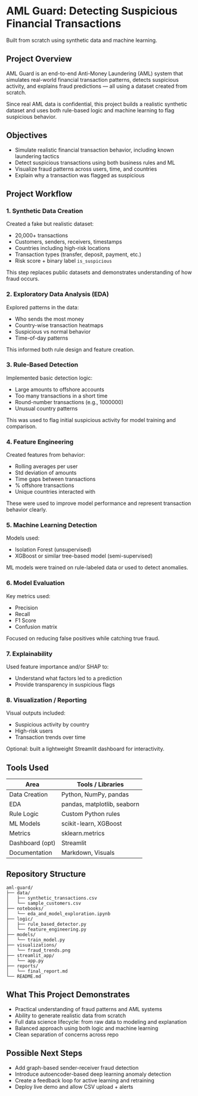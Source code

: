 # AML Guard: Detecting Suspicious Financial Transactions

Built from scratch using synthetic data and machine learning.

## Project Overview

AML Guard is an end-to-end Anti-Money Laundering (AML) system that simulates real-world financial transaction patterns, detects suspicious activity, and explains fraud predictions — all using a dataset created from scratch.

Since real AML data is confidential, this project builds a realistic synthetic dataset and uses both rule-based logic and machine learning to flag suspicious behavior.

## Objectives

- Simulate realistic financial transaction behavior, including known laundering tactics
- Detect suspicious transactions using both business rules and ML
- Visualize fraud patterns across users, time, and countries
- Explain why a transaction was flagged as suspicious

## Project Workflow

### 1. Synthetic Data Creation

Created a fake but realistic dataset:
- 20,000+ transactions
- Customers, senders, receivers, timestamps
- Countries including high-risk locations
- Transaction types (transfer, deposit, payment, etc.)
- Risk score + binary label `is_suspicious`

This step replaces public datasets and demonstrates understanding of how fraud occurs.

### 2. Exploratory Data Analysis (EDA)

Explored patterns in the data:
- Who sends the most money
- Country-wise transaction heatmaps
- Suspicious vs normal behavior
- Time-of-day patterns

This informed both rule design and feature creation.

### 3. Rule-Based Detection

Implemented basic detection logic:
- Large amounts to offshore accounts
- Too many transactions in a short time
- Round-number transactions (e.g., 1000000)
- Unusual country patterns

This was used to flag initial suspicious activity for model training and comparison.

### 4. Feature Engineering

Created features from behavior:
- Rolling averages per user
- Std deviation of amounts
- Time gaps between transactions
- % offshore transactions
- Unique countries interacted with

These were used to improve model performance and represent transaction behavior clearly.

### 5. Machine Learning Detection

Models used:
- Isolation Forest (unsupervised)
- XGBoost or similar tree-based model (semi-supervised)

ML models were trained on rule-labeled data or used to detect anomalies.

### 6. Model Evaluation

Key metrics used:
- Precision
- Recall
- F1 Score
- Confusion matrix

Focused on reducing false positives while catching true fraud.

### 7. Explainability

Used feature importance and/or SHAP to:
- Understand what factors led to a prediction
- Provide transparency in suspicious flags

### 8. Visualization / Reporting

Visual outputs included:
- Suspicious activity by country
- High-risk users
- Transaction trends over time

Optional: built a lightweight Streamlit dashboard for interactivity.

## Tools Used

| Area             | Tools / Libraries             |
|------------------|-------------------------------|
| Data Creation    | Python, NumPy, pandas         |
| EDA              | pandas, matplotlib, seaborn   |
| Rule Logic       | Custom Python rules           |
| ML Models        | scikit-learn, XGBoost         |
| Metrics          | sklearn.metrics               |
| Dashboard (opt)  | Streamlit                     |
| Documentation    | Markdown, Visuals             |

## Repository Structure

```
aml-guard/
├── data/
│   ├── synthetic_transactions.csv
│   └── sample_customers.csv
├── notebooks/
│   └── eda_and_model_exploration.ipynb
├── logic/
│   ├── rule_based_detector.py
│   └── feature_engineering.py
├── models/
│   └── train_model.py
├── visualizations/
│   └── fraud_trends.png
├── streamlit_app/
│   └── app.py
├── reports/
│   └── final_report.md
└── README.md
```

## What This Project Demonstrates

- Practical understanding of fraud patterns and AML systems
- Ability to generate realistic data from scratch
- Full data science lifecycle: from raw data to modeling and explanation
- Balanced approach using both logic and machine learning
- Clean separation of concerns across repo

## Possible Next Steps

- Add graph-based sender-receiver fraud detection
- Introduce autoencoder-based deep learning anomaly detection
- Create a feedback loop for active learning and retraining
- Deploy live demo and allow CSV upload + alerts
